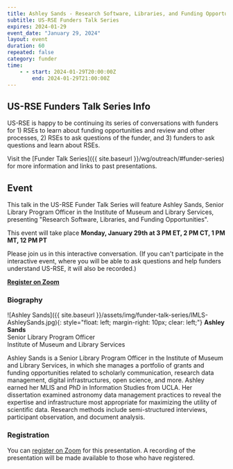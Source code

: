 ```yaml
---
title: Ashley Sands - Research Software, Libraries, and Funding Opportunities
subtitle: US-RSE Funders Talk Series
expires: 2024-01-29
event_date: "January 29, 2024"
layout: event
duration: 60
repeated: false
category: funder
time:
    - - start: 2024-01-29T20:00:00Z
        end: 2024-01-29T21:00:00Z
---
```


## US-RSE Funders Talk Series Info

US-RSE is happy to be continuing its series of conversations with funders for 1) RSEs to learn about funding opportunities and review and other processes, 2) RSEs to ask questions of the funder, and 3) funders to ask questions and learn about RSEs.  

Visit the [Funder Talk Series]({{ site.baseurl }}/wg/outreach/#funder-series) for more information and links to past presentations.

## Event

This talk in the US-RSE Funder Talk Series will feature Ashley Sands, Senior Library Program Officer in the Institute of Museum and Library Services, presenting "Research Software, Libraries, and Funding Opportunities".

This event will take place **Monday, January 29th at 3 PM ET, 2 PM CT, 1 PM MT, 12 PM PT**

Please join us in this interactive conversation. (If you can't participate in the interactive event, where you will be able to ask questions and help funders understand US-RSE, it will also be recorded.)

[**Register on Zoom**](https://boisestate.zoom.us/meeting/register/tJcrdeysrTwvH9NfX_kUUNZTjRxMDHBtiBW-)


### Biography
![Ashley Sands]({{ site.baseurl }}/assets/img/funder-talk-series/IMLS-AshleySands.jpg){: style="float: left; margin-right: 10px; clear: left;"}
**Ashley Sands**<br/>
Senior Library Program Officer<br/>
Institute of Museum and Library Services<br/>

Ashley Sands is a Senior Library Program Officer in the Institute of Museum and Library Services, in which she manages a portfolio of grants and funding opportunities related to scholarly communication, research data management, digital infrastructures, open science, and more. Ashley earned her MLIS and PhD in Information Studies from UCLA. Her dissertation examined astronomy data management practices to reveal the expertise and infrastructure most appropriate for maximizing the utility of scientific data. Research methods include semi-structured interviews, participant observation, and document analysis.


### Registration

You can [register on Zoom](https://boisestate.zoom.us/meeting/register/tJcrdeysrTwvH9NfX_kUUNZTjRxMDHBtiBW-) for this presentation.  A recording of the presentation will be made available to those who have registered.
